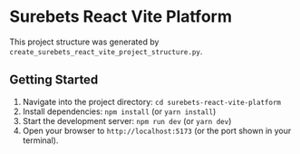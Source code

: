 # Surebets React Vite Platform

This project structure was generated by `create_surebets_react_vite_project_structure.py`.

## Getting Started

1.  Navigate into the project directory:
    `cd surebets-react-vite-platform`
2.  Install dependencies:
    `npm install` (or `yarn install`)
3.  Start the development server:
    `npm run dev` (or `yarn dev`)
4.  Open your browser to `http://localhost:5173` (or the port shown in your terminal).
